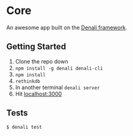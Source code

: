 # Core

An awesome app built on the [Denali framework](http://denalijs.org/).


## Getting Started

1. Clone the repo down
2. `npm install -g denali denali-cli`
3. `npm install`
4. `rethinkdb`
5. In another terminal `denali server`
6. Hit [localhost:3000](http://localhost:3000)


## Tests

```sh
$ denali test
```
